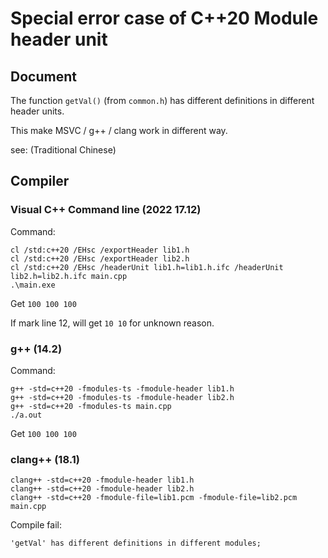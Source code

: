 # Special error case of C++20 Module header unit

## Document

The function `getVal()` (from `common.h`) has different definitions in different header units.

This make MSVC / g++ / clang work in different way.

see: (Traditional Chinese)

## Compiler

### Visual C++ Command line (2022 17.12)

Command:

```shell
cl /std:c++20 /EHsc /exportHeader lib1.h
cl /std:c++20 /EHsc /exportHeader lib2.h
cl /std:c++20 /EHsc /headerUnit lib1.h=lib1.h.ifc /headerUnit lib2.h=lib2.h.ifc main.cpp
.\main.exe
```

Get `100 100 100`

If mark line 12, will get `10 10` for unknown reason.

### g++ (14.2)

Command:

```shell
g++ -std=c++20 -fmodules-ts -fmodule-header lib1.h
g++ -std=c++20 -fmodules-ts -fmodule-header lib2.h
g++ -std=c++20 -fmodules-ts main.cpp
./a.out
```

Get `100 100 100`

### clang++ (18.1)

```shell
clang++ -std=c++20 -fmodule-header lib1.h
clang++ -std=c++20 -fmodule-header lib2.h
clang++ -std=c++20 -fmodule-file=lib1.pcm -fmodule-file=lib2.pcm main.cpp
```

Compile fail:
```
'getVal' has different definitions in different modules;
```

